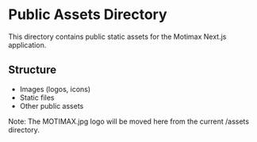 # Public Assets Directory

This directory contains public static assets for the Motimax Next.js application.

## Structure
- Images (logos, icons)
- Static files
- Other public assets

Note: The MOTIMAX.jpg logo will be moved here from the current /assets directory.
